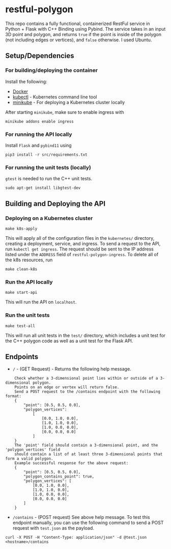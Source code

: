 # restful-polygon

This repo contains a fully functional, containerized RestFul service in Python + Flask with C++ Binding using Pybind. The service takes in an input 3D point and polygon, and returns `true` if the point is inside of the polygon (not including edges or vertices), and `false` otherwise. I used Ubuntu.

## Setup/Dependencies

### For building/deploying the container

Install the following:

- [Docker](https://docs.docker.com/engine/install/)
- [kubectl](https://kubernetes.io/docs/tasks/tools/) - Kubernetes command line tool
- [minikube](https://minikube.sigs.k8s.io/docs/start/) - For deploying a Kubernetes cluster locally

After starting `minikube`, make sure to enable ingress with

```
minikube addons enable ingress
```

### For running the API locally

Install `Flask` and `pybind11` using

```
pip3 install -r src/requirements.txt
```

### For running the unit tests (locally)

`gtest` is needed to run the C++ unit tests.

```
sudo apt-get install libgtest-dev
```

## Building and Deploying the API

### Deploying on a Kubernetes cluster

```
make k8s-apply
```

This will apply all of the configuration files in the `kubernetes/` directory, creating a deployment, service, and ingress. To send a request to the API, run `kubectl get ingress`. The request should be sent to the IP address listed under the `ADDRESS` field of `restful-polygon-ingress`. To delete all of the k8s resources, run

```
make clean-k8s
```

### Run the API locally

```
make start-api
```

This will run the API on `localhost`.

### Run the unit tests

```
make test-all
```

This will run all unit tests in the `test/` directory, which includes a unit test for the C++ polygon code as well as a unit test for the Flask API. 

## Endpoints

- `/` - (GET Request) - Returns the following help message.
```
    Check whether a 3-dimensional point lies within or outside of a 3-dimensional polygon.
    Points on an edge or vertex will return false. 
    Send a POST request to the /contains endpoint with the following format:
    {
        "point": [0.5, 0.5, 0.0],
        "polygon_vertices":
            [
                [0.0, 1.0, 0.0],
                [1.0, 1.0, 0.0],
                [1.0, 0.0, 0.0],
                [0.0, 0.0, 0.0]
            ]
    }
    The 'point' field should contain a 3-dimensional point, and the 'polygon_vertices' field
    should contain a list of at least three 3-dimensional points that form a valid polygon.
    Example successful response for the above request:
    {
        "point": [0.5, 0.5, 0.0],
        "polygon_contains_point": true,
        "polygon_vertices": [
            [0.0, 1.0, 0.0],
            [1.0, 1.0, 0.0],
            [1.0, 0.0, 0.0],
            [0.0, 0.0, 0.0]
        ]
    }
```

- `/contains` - (POST request) See above help message. To test this endpoint manually, you can use the following command to send a POST request with `test.json` as the payload. 

```
curl -X POST -H "Content-Type: application/json" -d @test.json <hostname>/contains
```
